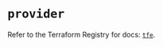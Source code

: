 # `provider`

Refer to the Terraform Registry for docs: [`tfe`](https://registry.terraform.io/providers/hashicorp/tfe/0.57.0/docs).
